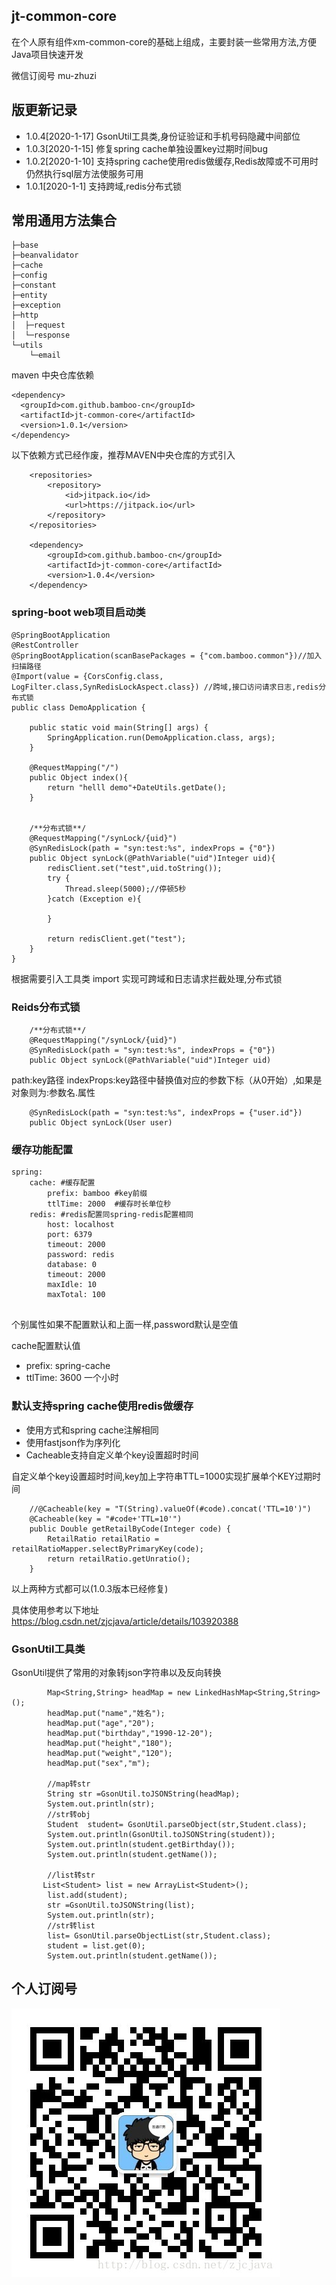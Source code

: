
## jt-common-core
在个人原有组件xm-common-core的基础上组成，主要封装一些常用方法,方便Java项目快速开发

微信订阅号
mu-zhuzi


## 版更新记录
- 1.0.4[2020-1-17] GsonUtil工具类,身份证验证和手机号码隐藏中间部位
- 1.0.3[2020-1-15] 修复spring cache单独设置key过期时间bug 
- 1.0.2[2020-1-10] 支持spring cache使用redis做缓存,Redis故障或不可用时仍然执行sql层方法使服务可用
- 1.0.1[2020-1-1]  支持跨域,redis分布式锁


## 常用通用方法集合

```
├─base
├─beanvalidator
├─cache
├─config
├─constant
├─entity
├─exception
├─http
│  ├─request
│  └─response
└─utils
    └─email
```

maven 中央仓库依赖

```$xslt
<dependency>
  <groupId>com.github.bamboo-cn</groupId>
  <artifactId>jt-common-core</artifactId>
  <version>1.0.1</version>
</dependency>
```

以下依赖方式已经作废，推荐MAVEN中央仓库的方式引入
```
	<repositories>
		<repository>
		    <id>jitpack.io</id>
		    <url>https://jitpack.io</url>
		</repository>
	</repositories>

	<dependency>
	    <groupId>com.github.bamboo-cn</groupId>
	    <artifactId>jt-common-core</artifactId>
	    <version>1.0.4</version>
	</dependency>
```


### spring-boot web项目启动类

```
@SpringBootApplication
@RestController
@SpringBootApplication(scanBasePackages = {"com.bamboo.common"})//加入扫描路径
@Import(value = {CorsConfig.class, LogFilter.class,SynRedisLockAspect.class}) //跨域,接口访问请求日志,redis分布式锁
public class DemoApplication {

	public static void main(String[] args) {
		SpringApplication.run(DemoApplication.class, args);
	}

	@RequestMapping("/")
	public Object index(){
		return "helll demo"+DateUtils.getDate();
	}


    /**分布式锁**/
    @RequestMapping("/synLock/{uid}")
	@SynRedisLock(path = "syn:test:%s", indexProps = {"0"})
	public Object synLock(@PathVariable("uid")Integer uid){
		redisClient.set("test",uid.toString());
		try {
			Thread.sleep(5000);//停顿5秒
		}catch (Exception e){

		}

		return redisClient.get("test");
	}
}
```
根据需要引入工具类
import 实现可跨域和日志请求拦截处理,分布式锁


### Reids分布式锁
```
    /**分布式锁**/
    @RequestMapping("/synLock/{uid}")
	@SynRedisLock(path = "syn:test:%s", indexProps = {"0"})
    public Object synLock(@PathVariable("uid")Integer uid)
```
path:key路径
indexProps:key路径中替换值对应的参数下标（从0开始）,如果是对象则为:参数名.属性
```
	@SynRedisLock(path = "syn:test:%s", indexProps = {"user.id"})
    public Object synLock(User user)
```

### 缓存功能配置
```
spring:
    cache: #缓存配置
        prefix: bamboo #key前缀
        ttlTime: 2000  #缓存时长单位秒
    redis: #redis配置同spring-redis配置相同
        host: localhost
        port: 6379
        timeout: 2000
        password: redis
        database: 0
        timeout: 2000
        maxIdle: 10
        maxTotal: 100
        

```
个别属性如果不配置默认和上面一样,password默认是空值

cache配置默认值
- prefix: spring-cache
- ttlTime: 3600 一个小时

### 默认支持spring cache使用redis做缓存
- 使用方式和spring cache注解相同
- 使用fastjson作为序列化
- Cacheable支持自定义单个key设置超时时间


自定义单个key设置超时时间,key加上字符串TTL=1000实现扩展单个KEY过期时间
```$xslt
    //@Cacheable(key = "T(String).valueOf(#code).concat('TTL=10')")
    @Cacheable(key = "#code+'TTL=10'")
    public Double getRetailByCode(Integer code) {
        RetailRatio retailRatio =  retailRatioMapper.selectByPrimaryKey(code);
        return retailRatio.getUnratio();
    }
```
以上两种方式都可以(1.0.3版本已经修复)

具体使用参考以下地址
https://blog.csdn.net/zjcjava/article/details/103920388

### GsonUtil工具类

GsonUtil提供了常用的对象转json字符串以及反向转换
```
        Map<String,String> headMap = new LinkedHashMap<String,String>();
        headMap.put("name","姓名");
        headMap.put("age","20");
        headMap.put("birthday","1990-12-20");
        headMap.put("height","180");
        headMap.put("weight","120");
        headMap.put("sex","m");

        //map转str
        String str =GsonUtil.toJSONString(headMap);
        System.out.println(str);
        //str转obj
        Student  student= GsonUtil.parseObject(str,Student.class);
        System.out.println(GsonUtil.toJSONString(student));
        System.out.println(student.getBirthday());
        System.out.println(student.getName());

        //list转str
       List<Student> list = new ArrayList<Student>();
        list.add(student);
        str =GsonUtil.toJSONString(list);
        System.out.println(str);
        //str转list
        list= GsonUtil.parseObjectList(str,Student.class);
        student = list.get(0);
        System.out.println(student.getName());
```




## 个人订阅号

![在这里插入图片描述](https://github.com/BambooZhang/springboot-study/raw/master/20170928183434735.jpg)
